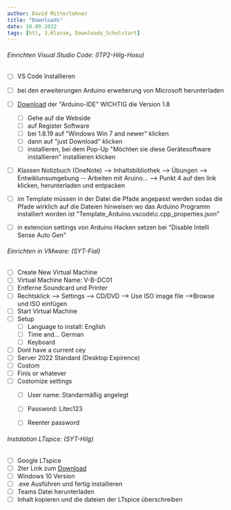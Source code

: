 ```yaml
---
author: David Mitterlehner
title: "Downloads"
date: 20.09.2022
tags: [htl, 3.Klasse, Downloads_Schulstart]
---
```


###### Einrichten Visual Studio Code: (ITP2-Hilg-Hosu)
- [ ] VS Code Installieren
- [ ] bei den erweiterungen Arduino erweiterung von Microsoft herunterladen
- [ ] [Download](https://www.arduino.cc/en/software) der "Arduino-IDE" WICHTIG die Version 1.8
	- [ ] Gehe auf die Webside
	- [ ] auf Register Software
	- [ ] bei 1.8.19 auf "Windows Win 7 and newer" klicken
	- [ ] dann auf "just Download" klicken
	- [ ] installieren, bei dem Pop-Up "Möchten sie diese Gerätesoftware installieren" installieren klicken
- [ ] Klassen Notizbuch (OneNote) --> Inhaltsbibliothek --> Übungen --> Entwiklunsumgebung -- Arbeiten mit Aruino... --> Punkt 4 auf den link klicken, herunterladen und entpacken
- [ ] im Template müssen in der Datei die Pfade angepasst werden sodas die Pfade wirklich auf die Dateien hinweisen wo das Arduino Programm installiert worden ist  "Template_Arduino\.vscode\c.cpp_properties.json"
- [ ] in extencion settings von Arduino Hacken setzen bei "Disable Intelli Sense Auto Gen"



###### Einrichten in VMware: (SYT-Fial)
- [ ] Create New Virtual Machine
- [ ] Virtual Machine Name: V-B-DC01
- [ ] Entferne Soundcard und Printer
- [ ] Rechtsklick --> Settings --> CD/DVD --> Use ISO image file -->Browse und ISO einfügen
- [ ] Start Virtual Machine
- [ ] Setup
	- [ ] Language to install: English
	- [ ] Time and... German
	- [ ] Keyboard
- [ ] Dont have a current cey
- [ ] Server 2022 Standard (Desktop Expirence)
- [ ] Costom
- [ ] Finis or whatever
- [ ] Costomize settings
	- [ ] User name: Standarmäßig angelegt
	- [ ] Password: Litec123
	- [ ] Reenter password



###### Instalation LTspice: (SYT-Hilg)
- [ ] Google LTspice
- [ ] 2ter Link zum [Download](https://www.analog.com/en/design-center/design-tools-and-calculators/ltspice-simulator.html)
- [ ] Windows 10 Version
- [ ] .exe Ausführen und fertig installieren
- [ ] Teams Datei herunterladen
- [ ] Inhalt kopieren und die dateien der LTspice überschreiben
